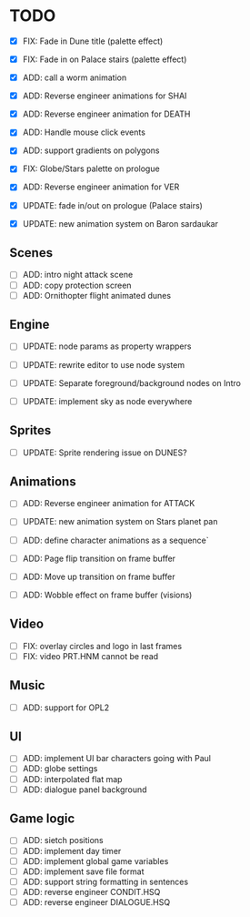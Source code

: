 # TODO

- [X] FIX: Fade in Dune title (palette effect)
- [X] FIX: Fade in on Palace stairs (palette effect)
- [X] ADD: call a worm animation
- [X] ADD: Reverse engineer animations for SHAI
- [X] ADD: Reverse engineer animation for DEATH
- [X] ADD: Handle mouse click events
- [X] ADD: support gradients on polygons

- [X] FIX: Globe/Stars palette on prologue
- [X] ADD: Reverse engineer animation for VER
- [X] UPDATE: fade in/out on prologue (Palace stairs)
- [X] UPDATE: new animation system on Baron sardaukar

## Scenes

- [ ] ADD: intro night attack scene
- [ ] ADD: copy protection screen
- [ ] ADD: Ornithopter flight animated dunes

## Engine

- [ ] UPDATE: node params as property wrappers
- [ ] UPDATE: rewrite editor to use node system

- [ ] UPDATE: Separate foreground/background nodes on Intro
- [ ] UPDATE: implement sky as node everywhere

## Sprites

- [ ] UPDATE: Sprite rendering issue on DUNES?

## Animations

- [ ] ADD: Reverse engineer animation for ATTACK

- [ ] UPDATE: new animation system on Stars planet pan
- [ ] ADD: define character animations as a sequence`

- [ ] ADD: Page flip transition on frame buffer
- [ ] ADD: Move up transition on frame buffer
- [ ] ADD: Wobble effect on frame buffer (visions)

## Video

- [ ] FIX: overlay circles and logo in last frames
- [ ] FIX: video PRT.HNM cannot be read

## Music

- [ ] ADD: support for OPL2

## UI 

- [ ] ADD: implement UI bar characters going with Paul
- [ ] ADD: globe settings
- [ ] ADD: interpolated flat map
- [ ] ADD: dialogue panel background

## Game logic

- [ ] ADD: sietch positions
- [ ] ADD: implement day timer 
- [ ] ADD: implement global game variables
- [ ] ADD: implement save file format
- [ ] ADD: support string formatting in sentences
- [ ] ADD: reverse engineer CONDIT.HSQ
- [ ] ADD: reverse engineer DIALOGUE.HSQ
